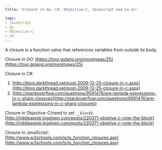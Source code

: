 ```yaml
---
title: 'Closure in Go, C#, Objective-C, Javascript and so on'

tags:
- JavaScript
- Go
- Objective-C
- C#
---
```


A closure is a function value that references variables from outside its body.

Closure in GO:
[https://tour.golang.org/moretypes/25](https://tour.golang.org/moretypes/25)

Closure in C#:

1. [http://blog.darkthread.net/post-2009-12-25-closure-in-c.aspx](http://blog.darkthread.net/post-2009-12-25-closure-in-c.aspx)  
2. [http://stackoverflow.com/questions/9591476/are-lambda-expressions-in-c-sharp-closures](http://stackoverflow.com/questions/9591476/are-lambda-expressions-in-c-sharp-closures)

Closure in Objective-C(need to set `__block`):
[http://riddleapple.logdown.com/posts/220371-objetive-c-note-the-block](http://riddleapple.logdown.com/posts/220371-objetive-c-note-the-block)

Closure in JavaScript:
[http://www.w3schools.com/js/js_function_closures.asp](http://www.w3schools.com/js/js_function_closures.asp)
